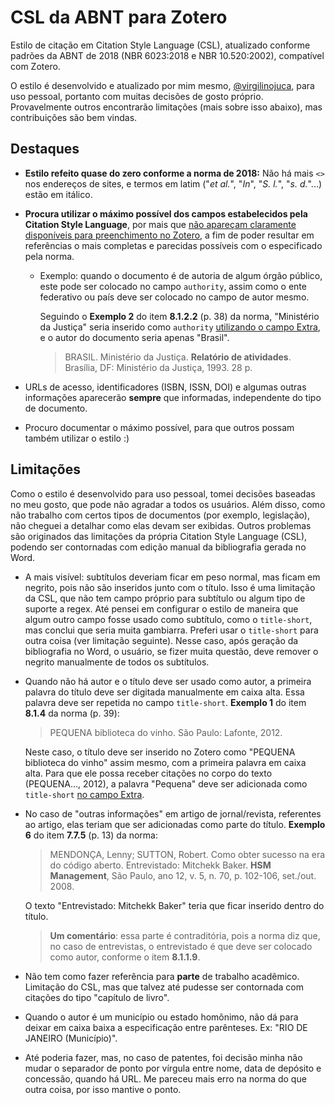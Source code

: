 # CSL da ABNT para Zotero
Estilo de citação em Citation Style Language (CSL), atualizado conforme padrões da ABNT de 2018 (NBR 6023:2018 e NBR 10.520:2002), compatível com Zotero.

O estilo é desenvolvido e atualizado por mim mesmo, [@virgilinojuca](https://github.com/virgilinojuca), para uso pessoal, portanto com muitas decisões de gosto próprio. Provavelmente outros encontrarão limitações (mais sobre isso abaixo), mas contribuições são bem vindas.

## Destaques

* __Estilo refeito quase do zero conforme a norma de 2018:__ Não há mais `<>` nos endereços de sites, e termos em latim ("_et al._", "_In_", "_S. l._", "_s. d._"...) estão em itálico.

* __Procura utilizar o máximo possível dos campos estabelecidos pela Citation Style Language__, por mais que [não apareçam claramente disponíveis para preenchimento no Zotero](https://www.zotero.org/support/kb/item_types_and_fields#citing_fields_from_extra), a fim de poder resultar em referências o mais completas e parecidas possíveis com o especificado pela norma.

	* Exemplo: quando o documento é de autoria de algum órgão público, este pode ser colocado no campo `authority`, assim como o ente federativo ou país deve ser colocado no campo de autor mesmo.
	
		Seguindo o __Exemplo 2__ do item __8.1.2.2__ (p. 38) da norma, "Ministério da Justiça" seria inserido como `authority` [utilizando o campo Extra](https://www.zotero.org/support/kb/item_types_and_fields#citing_fields_from_extra), e o autor do documento seria apenas "Brasil".
	
		> BRASIL. Ministério da Justiça. __Relatório de atividades__. Brasília, DF: Ministério da Justiça, 1993. 28 p.

* URLs de acesso, identificadores (ISBN, ISSN, DOI) e algumas outras informações aparecerão __sempre__ que informadas, independente do tipo de documento.

* Procuro documentar o máximo possível, para que outros possam também utilizar o estilo :)

## Limitações

Como o estilo é desenvolvido para uso pessoal, tomei decisões baseadas no meu gosto, que pode não agradar a todos os usuários. Além disso, como não trabalho com certos tipos de documentos (por exemplo, legislação), não cheguei a detalhar como elas devam ser exibidas. Outros problemas são originados das limitações da própria Citation Style Language (CSL), podendo ser contornadas com edição manual da bibliografia gerada no Word.

* A mais visível: subtítulos deveriam ficar em peso normal, mas ficam em negrito, pois não são inseridos junto com o título. Isso é uma limitação da CSL, que não tem campo próprio para subtítulo ou algum tipo de suporte a regex. Até pensei em configurar o estilo de maneira que algum outro campo fosse usado como subtítulo, como o `title-short`, mas conclui que seria muita gambiarra. Preferi usar o `title-short` para outra coisa (ver limitação seguinte). Nesse caso, após geração da bibliografia no Word, o usuário, se fizer muita questão, deve remover o negrito manualmente de todos os subtítulos.

* Quando não há autor e o título deve ser usado como autor, a primeira palavra do título deve ser digitada manualmente em caixa alta. Essa palavra deve ser repetida no campo `title-short`. __Exemplo 1__ do item __8.1.4__ da norma (p. 39):

	>PEQUENA biblioteca do vinho. São Paulo: Lafonte, 2012.
	
	Neste caso, o título deve ser inserido no Zotero como "PEQUENA biblioteca do vinho" assim mesmo, com a primeira palavra em caixa alta. Para que ele possa receber citações no corpo do texto (PEQUENA..., 2012), a palavra "Pequena" deve ser adicionada como `title-short` [no campo Extra](https://www.zotero.org/support/kb/item_types_and_fields#citing_fields_from_extra).

* No caso de "outras informações" em artigo de jornal/revista, referentes ao artigo, elas teriam que ser adicionadas como parte do título. __Exemplo 6__ do item __7.7.5__ (p. 13) da norma:

	> MENDONÇA, Lenny; SUTTON, Robert. Como obter sucesso na era do código aberto. Entrevistado: Mitchekk Baker. __HSM Management__, São Paulo, ano 12, v. 5, n. 70, p. 102-106, set./out. 2008.
	
	O texto "Entrevistado: Mitchekk Baker" teria que ficar inserido dentro do título.
	
	> __Um comentário__: essa parte é contraditória, pois a norma diz que, no caso de entrevistas, o entrevistado é que deve ser colocado como autor, conforme o item __8.1.1.9__.
	
* Não tem como fazer referência para __parte__ de trabalho acadêmico. Limitação do CSL, mas que talvez até pudesse ser contornada com citações do tipo "capítulo de livro".

* Quando o autor é um município ou estado homônimo, não dá para deixar em caixa baixa a especificação entre parênteses. Ex: "RIO DE JANEIRO (Município)".

*  Até poderia fazer, mas, no caso de patentes, foi decisão minha não mudar o separador de ponto por vírgula entre nome, data de depósito e concessão, quando há URL. Me pareceu mais erro na norma do que outra coisa, por isso mantive o ponto.
